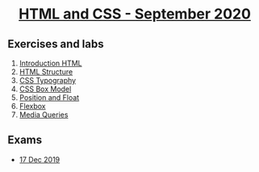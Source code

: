 
# <a href="https://softuni.bg/trainings/3122/html-and-css-september-2020"><p align="center"> HTML and CSS - September 2020<p>
</a>



## Exercises and labs
1. <a href="https://github.com/PhilShishov/Software-University/tree/master/HTML%20%26%20CSS/Homeworks/01.Introduction-HTML" > Introduction HTML</a>
2. <a href="https://github.com/PhilShishov/Software-University/tree/master/HTML%20%26%20CSS/Homeworks/02.HTML-Structure" > HTML Structure</a>
3. <a href="https://github.com/PhilShishov/Software-University/tree/master/HTML%20%26%20CSS/Homeworks/03.CSS-Typography" > CSS Typography</a>
4. <a href="https://github.com/PhilShishov/Software-University/tree/master/HTML%20%26%20CSS/Homeworks/04.CSS-Box-Model" > CSS Box Model</a>
5. <a href="https://github.com/PhilShishov/Software-University/tree/master/HTML%20%26%20CSS/Homeworks/05.Position-and-Float" > Position and Float</a>
6. <a href="https://github.com/PhilShishov/Software-University/tree/master/HTML%20%26%20CSS/Homeworks/06.Flexbox" > Flexbox</a>
7. <a href="https://github.com/PhilShishov/Software-University/tree/master/HTML%20%26%20CSS/Homeworks/07.Media-Queries" > Media Queries</a>

## Exams
- <a href="https://github.com/PhilShishov/Software-University/tree/master/HTML%20%26%20CSS/Exams/HTML-CSS-Exam_17Dec2019" >17 Dec 2019</a> 
